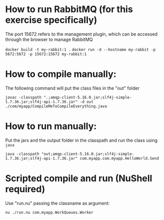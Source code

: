 # How to run RabbitMQ (for this exercise specifically)

The port 15672 refers to the management plugin, which can be accessed through the browser to manage RabbitMQ

`docker build -t my-rabbit:1 .`
`docker run -d --hostname my-rabbit -p 5672:5672 -p 15672:15672 my-rabbit:1`

# How to compile manually:

The following command will put the class files in the "out" folder

`javac -classpath ".;amqp-client-5.16.0.jar;slf4j-simple-1.7.36.jar;slf4j-api-1.7.36.jar" -d out ./com/myapp/CompileMeToCompileEverything.java`

# How to run manually:

Put the jars and the output folder in the classpath and run the class using `java`

`java -classpath "out;amqp-client-5.16.0.jar;slf4j-simple-1.7.36.jar;slf4j-api-1.7.36.jar" com.myapp.com.myapp.HelloWorld.Send`

# Scripted compile and run (NuShell required)

Use "run.nu" passing the classname as argument:

`nu ./run.nu com.myapp.WorkQueues.Worker`
